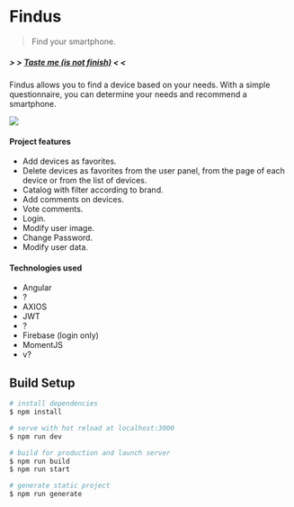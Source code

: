 # Findus

> Find your smartphone.

 ##### > > <a href="#" >Taste me (is not finish)</a> < <

Findus allows you to find a device based on your needs.
With a simple questionnaire, you can determine your needs and recommend a smartphone.

<img src="https://i.ibb.co/jLx9dct/portada.png">

#### Project features

<ul>
  <li>Add devices as favorites.</li>
  <li>Delete devices as favorites from the user panel, from the page of each device or from the list of devices.</li>
  <li>Catalog with filter according to brand.</li>
  <li>Add comments on devices.</li>
  <li>Vote comments.</li>
  <li>Login.</li>
  <li>Modify user image.</li>
  <li>Change Password.</li>
  <li>Modify user data.</li>
</ul>

#### Technologies used

<ul>
  <li>Angular</li>
  <li>?</li>
  <li>AXIOS</li>
  <li>JWT</li>
  <li>?</li>
  <li>Firebase (login only)</li>
  <li>MomentJS</li>
  <li>v?</li>
</ul>


## Build Setup

```bash
# install dependencies
$ npm install

# serve with hot reload at localhost:3000
$ npm run dev

# build for production and launch server
$ npm run build
$ npm run start

# generate static project
$ npm run generate
```
